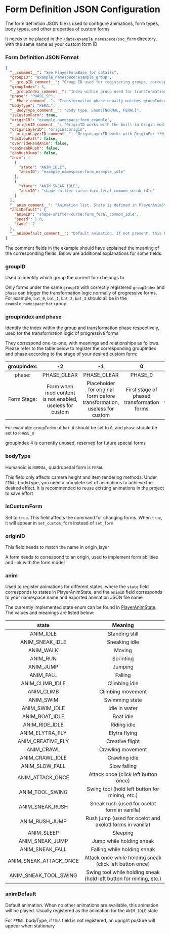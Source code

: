 # Form Definition JSON Configuration

The form definition JSON file is used to configure animations, form types, body types, and other properties of custom forms

It needs to be placed in the `/data/example_namespace/ssc_form` directory, with the same name as your custom form ID

### Form Definition JSON Format

```json
{
  "__comment__": "See PlayerFormBase for details",
  "groupID": "example_namespace:example_group",
  "__groupID_comment__": "Group ID used for registering groups, corresponding to the datapack structure",
  "groupIndex": 5,
  "__groupIndex_comment__": "Index within group used for transformation logic",
  "phase": "PHASE_SP",
  "__Phase_comment__": "Transformation phase usually matches groupIndex. Enum:[PHASE_CLEAR, PHASE_0, PHASE_1, PHASE_2, PHASE_3, PHASE_SP]",
  "bodyType": "FERAL",
  "__BodyType_comment__": "Body type. Enum:[NORMAL, FERAL]",
  "isCustomForm": true,
  "originID": "example_namespace:form_example",
  "__originID_comment__": "OriginID works with the built-in Origin mod, corresponding to the origin layer name. **Must be registered in data/[NameSpace]/origins**",
  "originLayerID": "origins:origin",
  "__originLayerID_comment__": "OriginLayerID works with OriginFur **Highly not recommended to modify**",
  "hasSlowFall": false,
  "overrideHandAnim": false,
  "canSneakRush": false,
  "canRushJump": false,
  "anim": [
    {
      "state": "ANIM_IDLE",
      "animID": "example_namespace:form_example_idle"
    },
    {
      "state": "ANIM_SNEAK_IDLE",
      "animID": "shape-shifter-curse:form_feral_common_sneak_idle"
    }
  ],
  "__anim_comment__": "Animation list. State is defined in PlayerAnimState",
  "animDefault": {
    "animID": "shape-shifter-curse:form_feral_common_idle",
    "speed": 1.0,
    "fade": 2
  },
  "__animDefault_comment__": "Default animation. If not present, this key can be omitted"
}
```

The comment fields in the example should have explained the meaning of the corresponding fields. Below are additional explanations for some fields:

### groupID

Used to identify which group the current form belongs to

Only forms under the same `groupID` with correctly registered `groupIndex` and `phase` can trigger the transformation logic normally of progressive forms.
For example, `bat_0`, `bat_1`, `bat_2`, `bat_3` should all be in the `example_namespace:bat` group

### groupIndex and phase

Identify the index within the group and transformation phase respectively, used for the transformation logic of progressive forms

They correspond one-to-one, with meanings and relationships as follows. Please refer to the table below to register the corresponding groupIndex and phase according to the stage of your desired custom form:

| groupIndex: |        -2         |        -1        |      0      |      1      |      2      |         3         |     5      |
|:-----------:|:-----------------:|:----------------:|:-----------:|:-----------:|:-----------:|:-----------------:|:----------:|
|   phase:    |    PHASE_CLEAR    |   PHASE_CLEAR    |   PHASE_0   |   PHASE_1   |   PHASE_2   |      PHASE_3      |  PHASE_SP  |
|    Form Stage:    | Form when mod content is not enabled, useless for custom | Placeholder for original form before transformation, useless for custom | First stage of phased transformation forms | Second stage of phased transformation forms | Third stage of phased transformation forms | Fourth stage of phased transformation forms, i.e., permanent stage | Special form that can be restored at any time |

For example: `groupIndex` of `bat_0` should be set to `0`, and `phase` should be set to `PHASE_0`

groupIndex 4 is currently unused, reserved for future special forms

### bodyType

Humanoid is `NORMAL`, quadrupedal form is `FERAL`

This field only affects camera height and item rendering methods. Under `FERAL` bodyType, you need a complete set of animations to achieve the desired effect. It is recommended to reuse existing animations in the project to save effort

### isCustomForm

Set to `true`. This field affects the command for changing forms. When `true`, it will appear in `set_custom_form` instead of `set_form`

### originID

This field needs to match the name in origin_layer

A form needs to correspond to an origin, used to implement form abilities and link with the form model

### anim

Used to register animations for different states, where the `state` field corresponds to states in PlayerAnimState, and the `animID` field corresponds to your namespace name and exported animation JSON file name

The currently implemented state enum can be found in [PlayerAnimState](https://github.com/onixary/shape-shifter-curse-fabric/blob/master/src/main/java/net/onixary/shapeShifterCurseFabric/player_animation/PlayerAnimState.java). The values and meanings are listed below:

| state |         Meaning         |
|:-----:|:-----------------------:|
| ANIM_IDLE |        Standing still        |
| ANIM_SNEAK_IDLE |        Sneaking idle        |
| ANIM_WALK |         Moving         |
| ANIM_RUN |         Sprinting         |
| ANIM_JUMP |         Jumping         |
| ANIM_FALL |         Falling         |
| ANIM_CLIMB_IDLE |        Climbing idle        |
| ANIM_CLIMB |        Climbing movement        |
| ANIM_SWIM |        Swimming state        |
| ANIM_SWIM_IDLE |        Idle in water        |
| ANIM_BOAT_IDLE |        Boat idle        |
| ANIM_RIDE_IDLE |        Riding idle        |
| ANIM_ELYTRA_FLY |        Elytra flying        |
| ANIM_CREATIVE_FLY |       Creative flight       |
| ANIM_CRAWL |        Crawling movement        |
| ANIM_CRAWL_IDLE |        Crawling idle        |
| ANIM_SLOW_FALL |         Slow falling         |
| ANIM_ATTACK_ONCE |    Attack once (click left button once)    |
| ANIM_TOOL_SWING |   Swing tool (hold left button for mining, etc.)    |
| ANIM_SNEAK_RUSH |   Sneak rush (used for ocelot form in vanilla)   |
| ANIM_RUSH_JUMP | Rush jump (used for ocelot and axolotl forms in vanilla) |
| ANIM_SLEEP |         Sleeping         |
| ANIM_SNEAK_JUMP |      Jump while holding sneak       |
| ANIM_SNEAK_FALL |      Falling while holding sneak       |
| ANIM_SNEAK_ATTACK_ONCE |    Attack once while holding sneak (click left button once)|
| ANIM_SNEAK_TOOL_SWING | Swing tool while holding sneak (hold left button for mining, etc.) |

### animDefault

Default animation. When no other animations are available, this animation will be played. Usually registered as the animation for the `ANIM_IDLE` state

For `FERAL` bodyType, if this field is not registered, an upright posture will appear when stationary